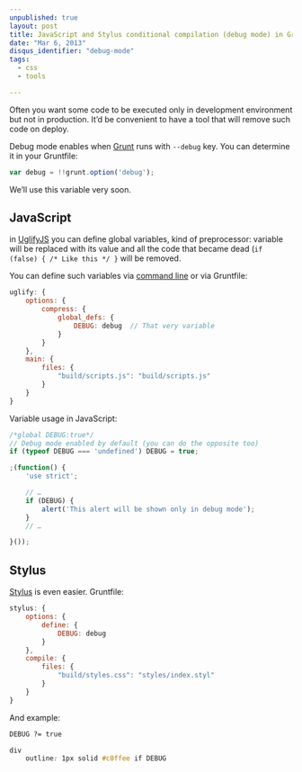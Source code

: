 ```yaml
---
unpublished: true
layout: post
title: JavaScript and Stylus conditional compilation (debug mode) in Grunt
date: "Mar 6, 2013"
disqus_identifier: "debug-mode"
tags: 
  - css
  - tools

---
```


Often you want some code to be executed only in development environment but not in production. It’d be convenient to have a tool that will remove such code on deploy.

Debug mode enables when [Grunt](http://gruntjs.com/) runs with `--debug` key. You can determine it in your Gruntfile:

```javascript
var debug = !!grunt.option('debug');
```

We’ll use this variable very soon.

## JavaScript

in [UglifyJS](https://github.com/mishoo/UglifyJS) you can define global variables, kind of preprocessor: variable will be replaced with its value and all the code that became dead (`if (false) { /* Like this */ }` will be removed.

You can define such variables via [command line](https://github.com/mishoo/UglifyJS#usage) or via Gruntfile:

```javascript
uglify: {
	options: {
		compress: {
			global_defs: {
				DEBUG: debug  // That very variable
			}
		}
	},
	main: {
		files: {
			"build/scripts.js": "build/scripts.js"
		}
	}
}
```

Variable usage in JavaScript:

```javascript
/*global DEBUG:true*/
// Debug mode enabled by default (you can do the opposite too)
if (typeof DEBUG === 'undefined') DEBUG = true;

;(function() {
	'use strict';

	// …
	if (DEBUG) {
		alert('This alert will be shown only in debug mode');
	}
	// …

}());
```

## Stylus

[Stylus](http://learnboost.github.io/stylus/) is even easier. Gruntfile:

```javascript
stylus: {
	options: {
		define: {
			DEBUG: debug
		}
	},
	compile: {
		files: {
			"build/styles.css": "styles/index.styl"
		}
	}
}
```

And example:

```css
DEBUG ?= true

div
	outline: 1px solid #c0ffee if DEBUG
```
